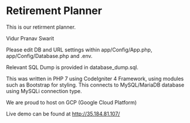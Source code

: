 # Retirement Planner

This is our retirment planner. 

Vidur 
Pranav 
Swarit 

Please edit DB and URL settings within app/Config/App.php, app/Config/Database.php and .env. 

Relevant SQL Dump is provided in database_dump.sql.

This was written in PHP 7 using CodeIgniter 4 Framework, using modules such as Bootstrap for styling. This connects to MySQL/MariaDB database using MySQLi connection type. 

We are proud to host on GCP (Google Cloud Platform)

Live demo can be found at http://35.184.81.107/
